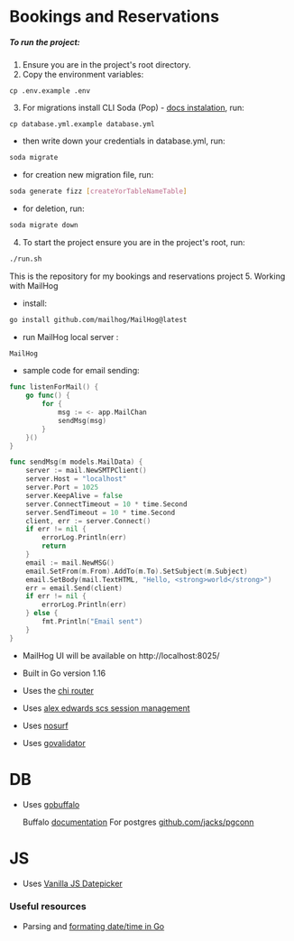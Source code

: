 # Bookings and Reservations

##### To run the project:

1. Ensure you are in the project's root directory.
2. Copy the environment variables:

```shell
cp .env.example .env
```

3. For migrations install CLI Soda (Pop) - [docs instalation](https://gobuffalo.io/documentation/database/soda/), run:

```shell
cp database.yml.example database.yml
```

- then write down your credentials in database.yml, run:

```bash
soda migrate
```

- for creation new migration file, run:

```bash
soda generate fizz [createYorTableNameTable]
```

- for deletion, run:

```bash
soda migrate down
```

4. To start the project ensure you are in the project's root, run:

```bash
./run.sh
```

This is the repository for my bookings and reservations project 5. Working with MailHog

- install:

```bash
go install github.com/mailhog/MailHog@latest
```

- run MailHog local server :

```bash
MailHog
```

- sample code for email sending:

```go
func listenForMail() {
	go func() {
		for {
			msg := <- app.MailChan
			sendMsg(msg)
		}
	}()
}

func sendMsg(m models.MailData) {
	server := mail.NewSMTPClient()
	server.Host = "localhost"
	server.Port = 1025
	server.KeepAlive = false
	server.ConnectTimeout = 10 * time.Second
	server.SendTimeout = 10 * time.Second
	client, err := server.Connect()
	if err != nil {
		errorLog.Println(err)
		return
	}
	email := mail.NewMSG()
	email.SetFrom(m.From).AddTo(m.To).SetSubject(m.Subject)
	email.SetBody(mail.TextHTML, "Hello, <strong>world</strong>")
	err = email.Send(client)
	if err != nil {
		errorLog.Println(err)
	} else {
		fmt.Println("Email sent")
	}
}
```
- MailHog UI will be available on http://localhost:8025/

- Built in Go version 1.16
- Uses the [chi router](https://github.com/go-chi/chi)
- Uses [alex edwards scs session management](https://github.com/alexedwards/scs)
- Uses [nosurf](https://github.com/justinas/nosurf)
- Uses [govalidator](https://github.com/asaskevich/govalidator)

# DB

- Uses [gobuffalo](https://github.com/gobuffalo/pop/)

  Buffalo [documentation](https://gobuffalo.io/en/docs/overview)
  For postgres [github.com/jacks/pgconn](https://github.com/jackc/pgconn)

# JS

- Uses [Vanilla JS Datepicker](https://mymth.github.io/vanillajs-datepicker/#/)

### Useful resources

- Parsing and [formating date/time in Go](https://www.pauladamsmith.com/blog/2011/05/go_time.html)

